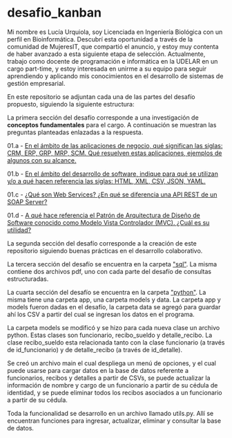 # desafio_kanban

Mi nombre es Lucía Urquiola, soy Licenciada en Ingeniería Biológica con un perfil en Bioinformática. Descubrí esta oportunidad a través de la comunidad de MujeresIT, que compartió el anuncio, y estoy muy contenta de haber avanzado a esta siguiente etapa de selección. Actualmente, trabajo como docente de programación e informática en la UDELAR en un cargo part-time, y estoy interesada en unirme a su equipo para seguir aprendiendo y aplicando mis conocimientos en el desarrollo de sistemas de gestión empresarial.

En este repositorio se adjuntan cada una de las partes del desafío propuesto, siguiendo la siguiente estructura:

La primera sección del desafío corresponde a una investigación de **conceptos fundamentales** para el cargo. 
A continuación se muestran las preguntas planteadas enlazadas a la respuesta.

01.a - [En el ámbito de las aplicaciones de negocio, qué significan las siglas:  CRM, ERP, GRP, MRP, SCM. Qué resuelven estas aplicaciones, ejemplos de algunos con su alcance.
](docs/01-a.txt)

01.b - [En el ámbito del desarrollo de software, indique para qué se utilizan y/o a qué hacen referencia las siglas:  HTML, XML, CSV, JSON, YAML.](docs/01-b.txt)

01.c - [¿Qué son Web Services?  ¿En qué se diferencia una API REST de un SOAP Server?](docs/01-c.txt)

01.d - [A qué hace referencia el Patrón de Arquitectura de Diseño de Software conocido como Modelo Vista Controlador (MVC). ¿Cuál es su utilidad?](docs/01-d.txt)

La segunda sección del desafío corresponde a la creación de este repositorio siguiendo buenas prácticas en el desarrollo colaborativo.

La tercera sección del desafío se encuentra en la carpeta ["sql"](sql/). La misma contiene dos archivos pdf, uno con cada parte del desafío de consultas estructuradas.

La cuarta sección del desafío se encuentra en la carpeta ["python"](python/). La misma tiene una carpeta app, una carpeta models y data. 
La carpeta app y models fueron dadas en el desafío, la carpeta data se agregó para guardar ahí los CSV a partir del cual se ingresan los datos en el programa.

La carpeta models se modificó y se hizo para cada nueva clase un archivo python. Estas clases son funcionario, recibo_sueldo y detalle_recibo. La clase recibo_sueldo esta relacionada tanto con la clase funcionario (a través de id_funcionario) y de detalle_recibo (a través de id_detalle).

Se creó un archivo main el cual despliega un menú de opciones, y el cual puede usarse para cargar datos en la base de datos referente a funcionarios, recibos y detalles a partir de CSVs, se puede actualizar la información de nombre y cargo de un funcionario a partir de su cédula de identidad, y se puede eliminar todos los recibos asociados a un funcionario a partir de su cédula. 

Toda la funcionalidad se desarrollo en un archivo llamado utils.py. Allí se encuentran funciones para ingresar, actualizar, eliminar y consultar la base de datos.
